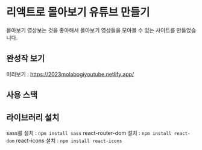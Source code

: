 # 리액트로 몰아보기 유튜브 만들기
몰아보기 영상보는 것을 좋아해서 몰아보기 영상들을 모아볼 수 있는 사이트를 만들었습니다.

## 완성작 보기
미리보기 : https://2023molabogiyoutube.netlify.app/

## 사용 스택

## 라이브러리 설치
sass를 설치 : `npm install sass`
react-router-dom 설치 : `npm install react-dom`
react-icons 설치 : `npm install react-icons`
